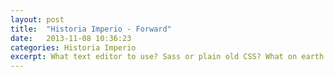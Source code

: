 ```yaml
---
layout: post
title:  "Historia Imperio - Forward"
date:   2013-11-08 10:36:23
categories: Historia Imperio
excerpt: What text editor to use? Sass or plain old CSS? What on earth is Compass? Command    line? I'm not touching that. Sound like you? Welcome, I was once like you and this is the guide I wish someone had given me.
---
```


